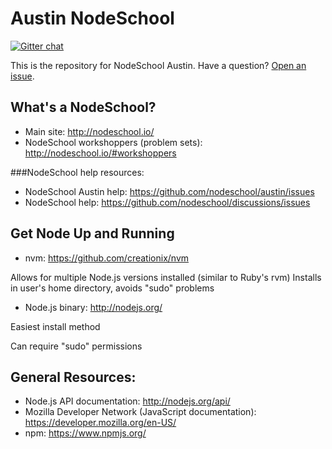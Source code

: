 Austin NodeSchool
======

[![Gitter chat](https://badges.gitter.im/nodeschool/austin.png)](https://gitter.im/nodeschool/austin)

This is the repository for NodeSchool Austin. Have a question? [Open an issue](https://github.com/nodeschool/austin/issues).


What's a NodeSchool?
------
* Main site: http://nodeschool.io/
* NodeSchool workshoppers (problem sets): http://nodeschool.io/#workshoppers

###NodeSchool help resources:
* NodeSchool Austin help: https://github.com/nodeschool/austin/issues
* NodeSchool help: https://github.com/nodeschool/discussions/issues


Get Node Up and Running
------
* nvm: https://github.com/creationix/nvm

Allows for multiple Node.js versions installed (similar to Ruby's rvm)
Installs in user's home directory, avoids "sudo" problems

* Node.js binary: http://nodejs.org/

Easiest install method

Can require "sudo" permissions

General Resources:
------
* Node.js API documentation: http://nodejs.org/api/
* Mozilla Developer Network (JavaScript documentation): https://developer.mozilla.org/en-US/
* npm: https://www.npmjs.org/

